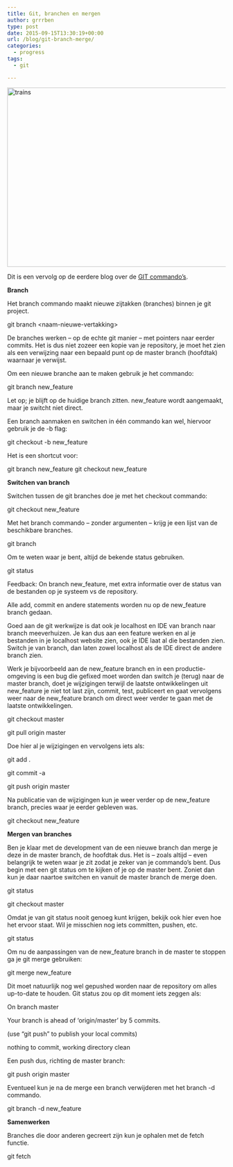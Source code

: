 ```yaml
---
title: Git, branchen en mergen
author: grrrben
type: post
date: 2015-09-15T13:30:19+00:00
url: /blog/git-branch-merge/
categories:
  - progress
tags:
  - git

---
```

[<img class="alignnone size-large wp-image-132" src="https://www.atog.nl/wp-content/uploads/2015/09/trains-1024x640.jpg" alt="trains" width="660" height="413" srcset="/images/wp-content/uploads/2015/09/trains-1024x640.jpg 1024w, /images/wp-content/uploads/2015/09/trains-300x188.jpg 300w" sizes="(max-width: 660px) 100vw, 660px" />][1]

Dit is een vervolg op de eerdere blog over de [GIT commando&#8217;s][2].

**Branch**

Het branch commando maakt nieuwe zijtakken (branches) binnen je git project.<!--more-->

git branch &lt;naam-nieuwe-vertakking&gt;

De branches werken &#8211; op de echte git manier &#8211; met pointers naar eerder commits. Het is dus niet zozeer een kopie van je repository, je moet het zien als een verwijzing naar een bepaald punt op de master branch (hoofdtak) waarnaar je verwijst.

Om een nieuwe branche aan te maken gebruik je het commando:

git branch new_feature

Let op; je blijft op de huidige branch zitten. new_feature wordt aangemaakt, maar je switcht niet direct.

Een branch aanmaken en switchen in één commando kan wel, hiervoor gebruik je de -b flag:

git checkout -b new_feature

Het is een shortcut voor:

git branch new_feature
git checkout new_feature

**Switchen van branch**

Switchen tussen de git branches doe je met het checkout commando:

git checkout new_feature

Met het branch commando &#8211; zonder argumenten &#8211; krijg je een lijst van de beschikbare branches.

git branch

Om te weten waar je bent, altijd de bekende status gebruiken.

git status

Feedback: On branch new_feature, met extra informatie over de status van de bestanden op je systeem vs de repository.

Alle add, commit en andere statements worden nu op de new_feature branch gedaan.

Goed aan de git werkwijze is dat ook je localhost en IDE van branch naar branch meeverhuizen. Je kan dus aan een feature werken en al je bestanden in je localhost website zien, ook je IDE laat al die bestanden zien. Switch je van branch, dan laten zowel localhost als de IDE direct de andere branch zien.

Werk je bijvoorbeeld aan de new\_feature branch en in een productie-omgeving is een bug die gefixed moet worden dan switch je (terug) naar de master branch, doet je wijzigingen terwijl de laatste ontwikkelingen uit new\_feature je niet tot last zijn, commit, test, publiceert en gaat vervolgens weer naar de new_feature branch om direct weer verder te gaan met de laatste ontwikkelingen.

git checkout master

git pull origin master

Doe hier al je wijzigingen en vervolgens iets als:

git add .

git commit -a

git push origin master

Na publicatie van de wijzigingen kun je weer verder op de new_feature branch, precies waar je eerder gebleven was.

git checkout new_feature

**Mergen van branches**

Ben je klaar met de development van de een nieuwe branch dan merge je deze in de master branch, de hoofdtak dus. Het is &#8211; zoals altijd &#8211; even belangrijk te weten waar je zit zodat je zeker van je commando&#8217;s bent. Dus begin met een git status om te kijken of je op de master bent. Zoniet dan kun je daar naartoe switchen en vanuit de master branch de merge doen.

git status

git checkout master

Omdat je van git status nooit genoeg kunt krijgen, bekijk ook hier even hoe het ervoor staat. Wil je misschien nog iets committen, pushen, etc.

git status

Om nu de aanpassingen van de new_feature branch in de master te stoppen ga je git merge gebruiken:

git merge new_feature

Dit moet natuurlijk nog wel gepushed worden naar de repository om alles up-to-date te houden. Git status zou op dit moment iets zeggen als:

On branch master
  
Your branch is ahead of &#8216;origin/master&#8217; by 5 commits.
  
(use &#8220;git push&#8221; to publish your local commits)
  
nothing to commit, working directory clean

Een push dus, richting de master branch:

git push origin master

Eventueel kun je na de merge een branch verwijderen met het branch -d commando.

git branch -d new_feature

**Samenwerken**

Branches die door anderen gecreert zijn kun je ophalen met de fetch functie.

git fetch

 [1]: https://www.atog.nl/wp-content/uploads/2015/09/trains.jpg
 [2]: http://www.atog.nl/blog/git/